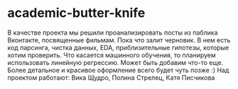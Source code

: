 # academic-butter-knife

В качестве проекта мы решили проанализировать посты из паблика Вконтакте, посвященные фильмам.
Пока что залит черновик. В нем есть код парсинга, чистка данных, EDA, приблизительные гипотезы, которые хотим проверить.
Что касается машинного обучения, то планируем использовать линейную регрессию. Может быть добавим что-то еще.
Более детальное и красивое оформление всего будет чуть позже :)
Над проектом работают: Вика Щудро, Полина Стрелец, Катя Писчикова

